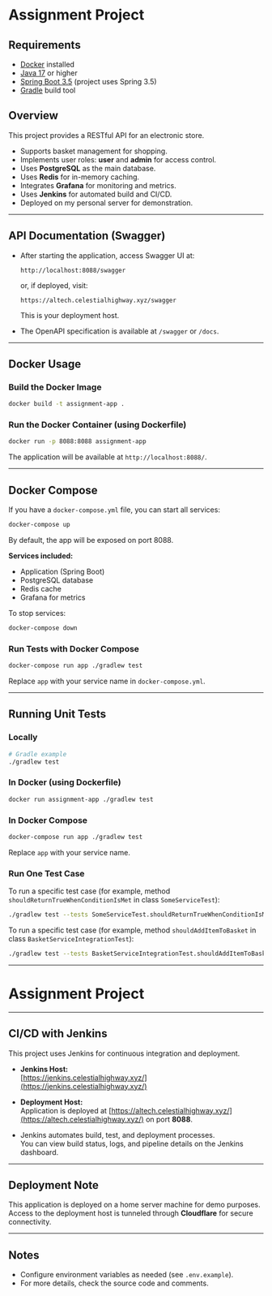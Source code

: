 # Assignment Project

## Requirements

- [Docker](https://docs.docker.com/get-docker/) installed
- [Java 17](https://adoptium.net/) or higher
- [Spring Boot 3.5](https://spring.io/projects/spring-boot) (project uses Spring 3.5)
- [Gradle](https://gradle.org/install/) build tool

## Overview

This project provides a RESTful API for an electronic store.

- Supports basket management for shopping.
- Implements user roles: **user** and **admin** for access control.
- Uses **PostgreSQL** as the main database.
- Uses **Redis** for in-memory caching.
- Integrates **Grafana** for monitoring and metrics.
- Uses **Jenkins** for automated build and CI/CD.
- Deployed on my personal server for demonstration.

---

## API Documentation (Swagger)

- After starting the application, access Swagger UI at:
  ```
  http://localhost:8088/swagger
  ```
  or, if deployed, visit:
  ```
  https://altech.celestialhighway.xyz/swagger
  ```
  This is your deployment host.

- The OpenAPI specification is available at `/swagger` or `/docs`.

---

## Docker Usage

### Build the Docker Image

```bash
docker build -t assignment-app .
```

### Run the Docker Container (using Dockerfile)

```bash
docker run -p 8088:8088 assignment-app
```
The application will be available at `http://localhost:8088/`.

---

## Docker Compose

If you have a `docker-compose.yml` file, you can start all services:

```bash
docker-compose up
```
By default, the app will be exposed on port 8088.

**Services included:**
- Application (Spring Boot)
- PostgreSQL database
- Redis cache
- Grafana for metrics

To stop services:

```bash
docker-compose down
```

### Run Tests with Docker Compose

```bash
docker-compose run app ./gradlew test
```
Replace `app` with your service name in `docker-compose.yml`.

---

## Running Unit Tests

### Locally

```bash
# Gradle example
./gradlew test
```

### In Docker (using Dockerfile)

```bash
docker run assignment-app ./gradlew test
```

### In Docker Compose

```bash
docker-compose run app ./gradlew test
```
Replace `app` with your service name.

### Run One Test Case

To run a specific test case (for example, method `shouldReturnTrueWhenConditionIsMet` in class `SomeServiceTest`):

```bash
./gradlew test --tests SomeServiceTest.shouldReturnTrueWhenConditionIsMet
```

To run a specific test case (for example, method `shouldAddItemToBasket` in class `BasketServiceIntegrationTest`):

```bash
./gradlew test --tests BasketServiceIntegrationTest.shouldAddItemToBasket
```

---
# Assignment Project


---

## CI/CD with Jenkins

This project uses Jenkins for continuous integration and deployment.

- **Jenkins Host:**  
  [https://jenkins.celestialhighway.xyz/](https://jenkins.celestialhighway.xyz/)
- **Deployment Host:**  
  Application is deployed at [https://altech.celestialhighway.xyz/](https://altech.celestialhighway.xyz/) on port **8088**.

- Jenkins automates build, test, and deployment processes.  
  You can view build status, logs, and pipeline details on the Jenkins dashboard.

---

## Deployment Note

This application is deployed on a home server machine for demo purposes.  
Access to the deployment host is tunneled through **Cloudflare** for secure connectivity.

---

## Notes

- Configure environment variables as needed (see `.env.example`).
- For more details, check the source code and comments.
